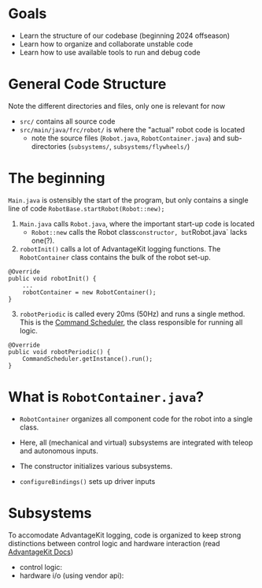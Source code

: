 # Goals
* Learn the structure of our codebase (beginning 2024 offseason)
* Learn how to organize and collaborate unstable code
* Learn how to use available tools to run and debug code

# General Code Structure
Note the different directories and files, only one is relevant for now
* `src/` contains all source code
* `src/main/java/frc/robot/` is where the "actual" robot code is located
    * note the source files (`Robot.java`, `RobotContainer.java`) and sub-directories (`subsystems/`, `subsystems/flywheels/`)

# The beginning
`Main.java` is ostensibly the start of the program, but only contains a single line of code `RobotBase.startRobot(Robot::new);`

1. `Main.java` calls `Robot.java`, where the important start-up code is located
    - `Robot::new` calls the Robot class` constructor, but `Robot.java` lacks one(?).
2. `robotInit()` calls a lot of AdvantageKit logging functions. The `RobotContainer` class contains the bulk of the robot set-up.
```
@Override
public void robotInit() {
    ...
    robotContainer = new RobotContainer();
}
```
3. `robotPeriodic` is called every 20ms (50Hz) and runs a single method. This is the [Command Scheduler](https://docs.wpilib.org/en/stable/docs/software/commandbased/command-scheduler.html), the class responsible for running all logic.
```
@Override
public void robotPeriodic() {
    CommandScheduler.getInstance().run();
}
```

# What is `RobotContainer.java`?
- `RobotContainer` organizes all component code for the robot into a single class. 
- Here, all (mechanical and virtual) subsystems are integrated with teleop and autonomous inputs.

- The constructor initializes various subsystems.
- `configureBindings()` sets up driver inputs

# Subsystems
To accomodate AdvantageKit logging, code is organized to keep strong distinctions between control logic and hardware interaction (read [AdvantageKit Docs](https://github.com/Mechanical-Advantage/AdvantageKit/tree/main/docs/docs))

- control logic:
- hardware i/o (using vendor api): 
